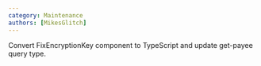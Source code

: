 ```yaml
---
category: Maintenance
authors: [MikesGlitch]
---
```


Convert FixEncryptionKey component to TypeScript and update get-payee query type.
